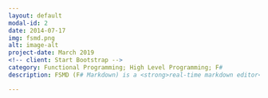 ```yaml
---
layout: default
modal-id: 2
date: 2014-07-17
img: fsmd.png
alt: image-alt
project-date: March 2019
<!-- client: Start Bootstrap -->
category: Functional Programming; High Level Programming; F#
description: FSMD (F# Markdown) is a <strong>real-time markdown editor</strong>. The backend parser componenet, as the name suggests, is written in <strong>pure F#</strong>. The front-end uses the <strong><a href=https://electronjs.org/>electron</a></strong> framework inconjunction with F# that is transpiled into Javascript using <strong><a href=https://fable.io/>FABLE</a></strong>. Some user friendly frontend features such as auto-parsing upon typing were also added.</br></br> The challenge of this project was that the group had only a couple of weeks of F# experience before embarking on it. Extensive planning was done to ensure smooth integration of individual code.</br></br> More information available at <a href="https://github.com/patrickjohncyh/FSMD/tree/team-hlp-final/FSMD-master"> Github Repo </a>

---
```

